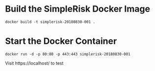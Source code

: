 # Build the SimpleRisk Docker Image
```
docker build -t simplerisk-20180830-001 .
```

# Start the Docker Container
```
docker run -d -p 80:80 -p 443:443 simplerisk-20180830-001
```

Visit https://localhost/ to test